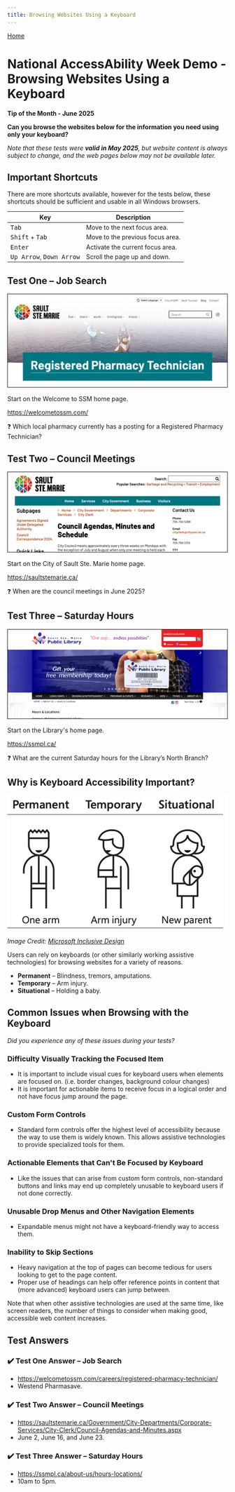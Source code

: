 ```yaml
---
title: Browsing Websites Using a Keyboard
---
```


[Home](https://cityssm.github.io/tip-of-the-month/)

# National AccessAbility Week Demo - Browsing Websites Using a Keyboard

**Tip of the Month - June 2025**

**Can you browse the websites below for the information you need using only your keyboard?**

_Note that these tests were **valid in May 2025**, but website content is always subject to change, and the web pages below may not be available later._

## Important Shortcuts

There are more shortcuts available, however for the tests below, these shortcuts should be sufficient and usable in all Windows browsers.

| Key                                        | Description                      |
| ------------------------------------------ | -------------------------------- |
| <kbd>Tab</kbd>                             | Move to the next focus area.     |
| <kbd>Shift</kbd> + <kbd>Tab</kbd>          | Move to the previous focus area. |
| <kbd>Enter</kbd>                           | Activate the current focus area. |
| <kbd>Up Arrow</kbd>, <kbd>Down Arrow</kbd> | Scroll the page up and down.     |

## Test One – Job Search

![Final Welcome to SSM Screenshot](./welcomeToSsm.png)

Start on the Welcome to SSM home page.

<https://welcometossm.com/>

❓ Which local pharmacy currently has a posting for a Registered Pharmacy Technician?

## Test Two – Council Meetings

![Final Sault Ste. Marie Screenshot](./saultstemarie.png)

Start on the City of Sault Ste. Marie home page.

<https://saultstemarie.ca/>

❓ When are the council meetings in June 2025?

## Test Three – Saturday Hours

![Final Library Screenshot](./library.png)

Start on the Library's home page.

<https://ssmpl.ca/>

❓ What are the current Saturday hours for the Library’s North Branch?

## Why is Keyboard Accessibility Important?

![Example Permanent, Temporary, and Situational Scenarios Affecting Touch](./touch.png)

_Image Credit: [Microsoft Inclusive Design](https://inclusive.microsoft.design/)_

Users can rely on keyboards (or other similarly working assistive technologies) for browsing websites for a variety of reasons.

- **Permanent** – Blindness, tremors, amputations.
- **Temporary** – Arm injury.
- **Situational** – Holding a baby.

## Common Issues when Browsing with the Keyboard

_Did you experience any of these issues during your tests?_

### Difficulty Visually Tracking the Focused Item

- It is important to include visual cues for keyboard users when elements are focused on. (i.e. border changes, background colour changes)
- It is important for actionable items to receive focus in a logical order and not have focus jump around the page.

### Custom Form Controls

- Standard form controls offer the highest level of accessibility because the way to use them is widely known. This allows assistive technologies to provide specialized tools for them.

### Actionable Elements that Can't Be Focused by Keyboard

- Like the issues that can arise from custom form controls, non-standard buttons and links may end up completely unusable to keyboard users if not done correctly.

### Unusable Drop Menus and Other Navigation Elements

- Expandable menus might not have a keyboard-friendly way to access them.

### Inability to Skip Sections

- Heavy navigation at the top of pages can become tedious for users looking to get to the page content.
- Proper use of headings can help offer reference points in content that (more advanced) keyboard users can jump between.

Note that when other assistive technologies are used at the same time, like screen readers, the number of things to consider when making good, accessible web content increases.

## Test Answers

### ✔️ Test One Answer – Job Search

- <https://welcometossm.com/careers/registered-pharmacy-technician/>
- Westend Pharmasave.

### ✔️ Test Two Answer – Council Meetings

- <https://saultstemarie.ca/Government/City-Departments/Corporate-Services/City-Clerk/Council-Agendas-and-Minutes.aspx>
- June 2, June 16, and June 23.

### ✔️ Test Three Answer – Saturday Hours

- <https://ssmpl.ca/about-us/hours-locations/>
- 10am to 5pm.
